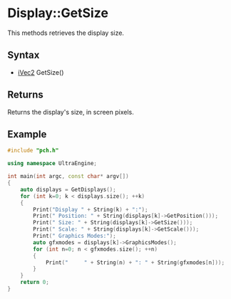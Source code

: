 # Display::GetSize #
This methods retrieves the display size.

## Syntax ##
- [iVec2](iVec2.md) GetSize()

## Returns ##
Returns the display's size, in screen pixels.

## Example ##
```c++
#include "pch.h"

using namespace UltraEngine;

int main(int argc, const char* argv[])
{
	auto displays = GetDisplays();
	for (int k=0; k < displays.size(); ++k)
	{
		Print("Display " + String(k) + ":");
		Print("	Position: " + String(displays[k]->GetPosition()));
		Print("	Size: " + String(displays[k]->GetSize()));
		Print("	Scale: " + String(displays[k]->GetScale()));
		Print("	Graphics Modes:");
		auto gfxmodes = displays[k]->GraphicsModes();
		for (int n=0; n < gfxmodes.size(); ++n)
		{
			Print("		" + String(n) + ": " + String(gfxmodes[n]));
		}
	}
	return 0;
}
```